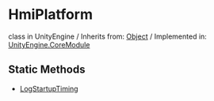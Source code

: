 # HmiPlatform
class in UnityEngine
 / Inherits from: <a href="https://docs.unity3d.com/6000.0/Documentation/ScriptReference/Object.html" target="_blank">Object</a> / Implemented in: <a href="https://docs.unity3d.com/6000.0/Documentation/ScriptReference/UnityEngine.CoreModule.html" target="_blank">UnityEngine.CoreModule</a>
## Static Methods
- <a href="https://docs.unity3d.com/6000.0/Documentation/ScriptReference/HmiPlatform.LogStartupTiming.html" target="_blank">LogStartupTiming</a>
